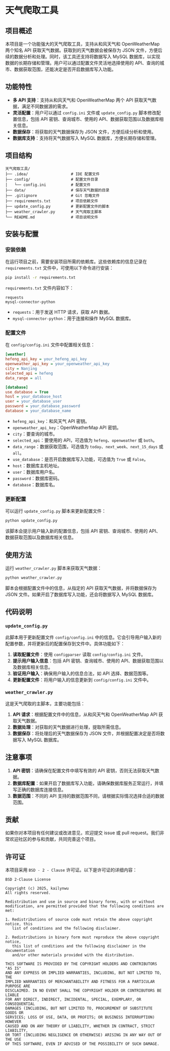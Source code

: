 # 天气爬取工具

## 项目概述
本项目是一个功能强大的天气爬取工具，支持从和风天气和 OpenWeatherMap 两个知名 API 获取天气数据。获取到的天气数据会被保存为 JSON 文件，方便后续的数据分析和处理。同时，该工具还支持将数据写入 MySQL 数据库，以实现数据的长期存储和管理。用户可以通过配置文件灵活地选择使用的 API、查询的城市、数据获取范围，还能决定是否开启数据库写入功能。

## 功能特性
- **多 API 支持**：支持从和风天气和 OpenWeatherMap 两个 API 获取天气数据，满足不同数据源的需求。
- **灵活配置**：用户可以通过 `config.ini` 文件或 `update_config.py` 脚本修改配置信息，包括 API 密钥、查询城市、使用的 API、数据获取范围以及数据库相关信息。
- **数据保存**：将获取的天气数据保存为 JSON 文件，方便后续分析和使用。
- **数据库支持**：支持将天气数据写入 MySQL 数据库，方便长期存储和管理。

## 项目结构
```plaintext
天气爬取工具/
├── .idea/                   # IDE 配置文件
├── config/                  # 配置文件目录
│   └── config.ini           # 配置文件
├── data/                    # 保存天气数据的目录
├── .gitignore               # Git 忽略文件
├── requirements.txt         # 项目依赖文件
├── update_config.py         # 更新配置文件的脚本
├── weather_crawler.py       # 天气爬取主脚本
└── README.md                # 项目说明文件
```

## 安装与配置

### 安装依赖
在运行项目之前，需要安装项目所需的依赖库。这些依赖库的信息记录在 `requirements.txt` 文件中，可使用以下命令进行安装：
```bash
pip install -r requirements.txt
```
`requirements.txt` 文件内容如下：
```plaintext
requests
mysql-connector-python
```
- `requests`：用于发送 HTTP 请求，获取 API 数据。
- `mysql-connector-python`：用于连接和操作 MySQL 数据库。

### 配置文件
在 `config/config.ini` 文件中配置相关信息：
```ini
[weather]
hefeng_api_key = your_hefeng_api_key
openweather_api_key = your_openweather_api_key
city = Nanjing
selected_api = hefeng
data_range = all

[database]
use_database = True
host = your_database_host
user = your_database_user
password = your_database_password
database = your_database_name
```
- `hefeng_api_key`：和风天气 API 密钥。
- `openweather_api_key`：OpenWeatherMap API 密钥。
- `city`：要查询的城市。
- `selected_api`：要使用的 API，可选值为 `hefeng`、`openweather` 或 `both`。
- `data_range`：数据获取范围，可选值为 `today`、`next_week`、`next_15_days` 或 `all`。
- `use_database`：是否开启数据库写入功能，可选值为 `True` 或 `False`。
- `host`：数据库主机地址。
- `user`：数据库用户名。
- `password`：数据库密码。
- `database`：数据库名。

### 更新配置
可以运行 `update_config.py` 脚本来更新配置文件：
```bash
python update_config.py
```
该脚本会提示用户输入新的配置信息，包括 API 密钥、查询城市、使用的 API、数据获取范围以及数据库相关信息。

## 使用方法
运行 `weather_crawler.py` 脚本来获取天气数据：
```bash
python weather_crawler.py
```
脚本会根据配置文件中的信息，从指定的 API 获取天气数据，并将数据保存为 JSON 文件。如果开启了数据库写入功能，还会将数据写入 MySQL 数据库。

## 代码说明

### `update_config.py`
此脚本用于更新配置文件 `config/config.ini` 中的信息。它会引导用户输入新的配置参数，并将更新后的配置保存到文件中。具体功能如下：
1. **读取配置文件**：使用 `configparser` 读取 `config/config.ini` 文件。
2. **提示用户输入信息**：包括 API 密钥、查询城市、使用的 API、数据获取范围以及数据库相关信息。
3. **验证用户输入**：确保用户输入的信息合法，如 API 选择、数据范围等。
4. **更新配置文件**：将用户输入的信息更新到 `config/config.ini` 文件中。

### `weather_crawler.py`
这是天气爬取的主脚本，主要功能包括：
1. **API 请求**：根据配置文件中的信息，从和风天气和 OpenWeatherMap API 获取天气数据。
2. **数据处理**：对获取的天气数据进行处理，提取所需信息。
3. **数据保存**：将处理后的天气数据保存为 JSON 文件，并根据配置决定是否将数据写入 MySQL 数据库。

## 注意事项
1. **API 密钥**：请确保在配置文件中填写有效的 API 密钥，否则无法获取天气数据。
2. **数据库配置**：如果开启了数据库写入功能，请确保数据库服务正常运行，并填写正确的数据库连接信息。
3. **数据范围**：不同的 API 支持的数据范围不同，请根据实际情况选择合适的数据范围。

## 贡献
如果你对本项目有任何建议或改进意见，欢迎提交 issue 或 pull request。我们非常欢迎社区的参与和贡献，共同完善这个项目。

## 许可证
本项目采用 `BSD - 2 - Clause` 许可证。以下是许可证的详细内容：

```plaintext
BSD 2-Clause License

Copyright (c) 2025, kailynwu
All rights reserved.

Redistribution and use in source and binary forms, with or without
modification, are permitted provided that the following conditions are met:

1. Redistributions of source code must retain the above copyright notice, this
   list of conditions and the following disclaimer.

2. Redistributions in binary form must reproduce the above copyright notice,
   this list of conditions and the following disclaimer in the documentation
   and/or other materials provided with the distribution.

THIS SOFTWARE IS PROVIDED BY THE COPYRIGHT HOLDERS AND CONTRIBUTORS "AS IS"
AND ANY EXPRESS OR IMPLIED WARRANTIES, INCLUDING, BUT NOT LIMITED TO, THE
IMPLIED WARRANTIES OF MERCHANTABILITY AND FITNESS FOR A PARTICULAR PURPOSE ARE
DISCLAIMED. IN NO EVENT SHALL THE COPYRIGHT HOLDER OR CONTRIBUTORS BE LIABLE
FOR ANY DIRECT, INDIRECT, INCIDENTAL, SPECIAL, EXEMPLARY, OR CONSEQUENTIAL
DAMAGES (INCLUDING, BUT NOT LIMITED TO, PROCUREMENT OF SUBSTITUTE GOODS OR
SERVICES; LOSS OF USE, DATA, OR PROFITS; OR BUSINESS INTERRUPTION) HOWEVER
CAUSED AND ON ANY THEORY OF LIABILITY, WHETHER IN CONTRACT, STRICT LIABILITY,
OR TORT (INCLUDING NEGLIGENCE OR OTHERWISE) ARISING IN ANY WAY OUT OF THE USE
OF THIS SOFTWARE, EVEN IF ADVISED OF THE POSSIBILITY OF SUCH DAMAGE.
```